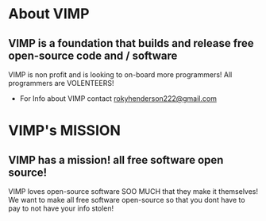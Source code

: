 # About VIMP
## VIMP is a foundation that builds and release free open-source code and / software
VIMP is non profit and is looking to on-board more programmers! All programmers are VOLENTEERS!
- For Info about VIMP contact rokyhenderson222@gmail.com
# VIMP's MISSION
## VIMP has a mission! all free software open source!
VIMP loves open-source software SOO MUCH that they make it themselves!
We want to make all free software open-source so that you dont have to pay to not have your info stolen!
